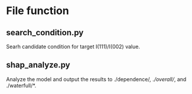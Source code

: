 # File function

## search_condition.py
Searh candidate condition for target I(111)/I(002) value.

## shap_analyze.py
Analyze the model and output the results to ./dependence/*, ./overall/*, and ./waterfull/*.


